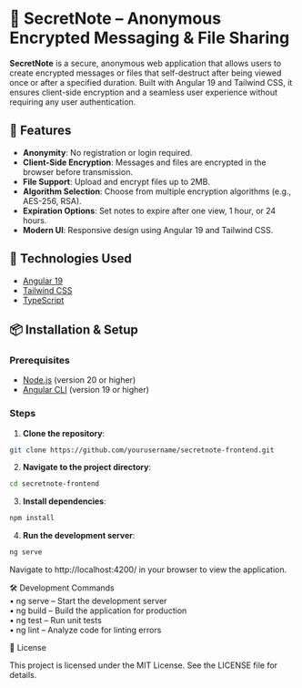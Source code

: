# 🔐 SecretNote – Anonymous Encrypted Messaging & File Sharing

**SecretNote** is a secure, anonymous web application that allows users to create encrypted messages or files that self-destruct after being viewed once or after a specified duration. Built with Angular 19 and Tailwind CSS, it ensures client-side encryption and a seamless user experience without requiring any user authentication.

## 🚀 Features

- **Anonymity**: No registration or login required.
- **Client-Side Encryption**: Messages and files are encrypted in the browser before transmission.
- **File Support**: Upload and encrypt files up to 2MB.
- **Algorithm Selection**: Choose from multiple encryption algorithms (e.g., AES-256, RSA).
- **Expiration Options**: Set notes to expire after one view, 1 hour, or 24 hours.
- **Modern UI**: Responsive design using Angular 19 and Tailwind CSS.

## 🧰 Technologies Used

- [Angular 19](https://angular.io/)
- [Tailwind CSS](https://tailwindcss.com/)
- [TypeScript](https://www.typescriptlang.org/)

## 📦 Installation & Setup

### Prerequisites

- [Node.js](https://nodejs.org/) (version 20 or higher)
- [Angular CLI](https://angular.io/cli) (version 19 or higher)

### Steps

1. **Clone the repository**:

```bash
git clone https://github.com/yourusername/secretnote-frontend.git
```

2. **Navigate to the project directory**:

```bash
cd secretnote-frontend
```

3. **Install dependencies**:

```bash
npm install
```

4. **Run the development server**:

```bash
ng serve
```

Navigate to http://localhost:4200/ in your browser to view the application.

🛠️ Development Commands  
• ng serve – Start the development server  
• ng build – Build the application for production  
• ng test – Run unit tests  
• ng lint – Analyze code for linting errors

📄 License

This project is licensed under the MIT License. See the LICENSE file for details.
